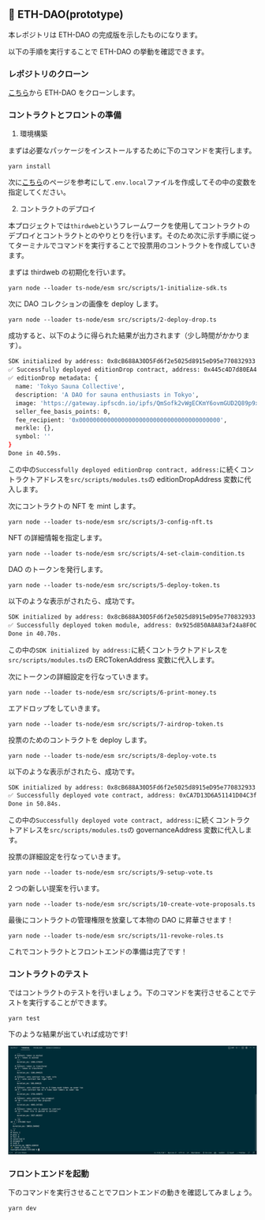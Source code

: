 ## 💬 ETH-DAO(prototype)

本レポジトリは ETH-DAO の完成版を示したものになります。

以下の手順を実行することで ETH-DAO の挙動を確認できます。

### レポジトリのクローン

[こちら](https://github.com/unchain-tech/ETH-DAO.git)から ETH-DAO をクローンします。

### コントラクトとフロントの準備

1. 環境構築

まずは必要なパッケージをインストールするために下のコマンドを実行します。

```
yarn install
```

次に[こちら](https://app.unchain.tech/learn/ETH-DAO/ja/2/1/)のページを参考にして`.env.local`ファイルを作成してその中の変数を指定してください。

2. コントラクトのデプロイ

本プロジェクトでは`thirdweb`というフレームワークを使用してコントラクトのデプロイとコントラクトとのやりとりを行います。そのため次に示す手順に従ってターミナルでコマンドを実行することで投票用のコントラクトを作成していきます。

まずは thirdweb の初期化を行います。

```
yarn node --loader ts-node/esm src/scripts/1-initialize-sdk.ts
```

次に DAO コレクションの画像を deploy します。

```
yarn node --loader ts-node/esm src/scripts/2-deploy-drop.ts
```

成功すると、以下のように得られた結果が出力されます（少し時間がかかります）。

```bash
SDK initialized by address: 0x8cB688A30D5Fd6f2e5025d8915eD95e770832933
✅ Successfully deployed editionDrop contract, address: 0x445c4D7d80EA463f29Ab0411A33dd760F8181546
✅ editionDrop metadata: {
  name: 'Tokyo Sauna Collective',
  description: 'A DAO for sauna enthusiasts in Tokyo',
  image: 'https://gateway.ipfscdn.io/ipfs/QmSofk2vWgECKmY6ovmGUD2Q89p9xx4qtR3kGeYYzcJmc7/0',
  seller_fee_basis_points: 0,
  fee_recipient: '0x0000000000000000000000000000000000000000',
  merkle: {},
  symbol: ''
}
Done in 40.59s.
```

この中の`Successfully deployed editionDrop contract, address:`に続くコントラクトアドレスを`src/scripts/modules.ts`の editionDropAddress 変数に代入します。

次にコントラクトの NFT を mint します。

```
yarn node --loader ts-node/esm src/scripts/3-config-nft.ts
```

NFT の詳細情報を指定します。

```
yarn node --loader ts-node/esm src/scripts/4-set-claim-condition.ts
```

DAO のトークンを発行します。

```
yarn node --loader ts-node/esm src/scripts/5-deploy-token.ts
```

以下のような表示がされたら、成功です。

```bash
SDK initialized by address: 0x8cB688A30D5Fd6f2e5025d8915eD95e770832933
✅ Successfully deployed token module, address: 0x925d850A8A83af24a8F0C6B1E78B20A475a0c71E
Done in 40.70s.
```

この中の`SDK initialized by address:`に続くコントラクトアドレスを`src/scripts/modules.ts`の ERCTokenAddress 変数に代入します。

次にトークンの詳細設定を行なっていきます。

```
yarn node --loader ts-node/esm src/scripts/6-print-money.ts
```

エアドロップをしていきます。

```
yarn node --loader ts-node/esm src/scripts/7-airdrop-token.ts
```

投票のためのコントラクトを deploy します。

```
yarn node --loader ts-node/esm src/scripts/8-deploy-vote.ts
```

以下のような表示がされたら、成功です。

```bash
SDK initialized by address: 0x8cB688A30D5Fd6f2e5025d8915eD95e770832933
✅ Successfully deployed vote contract, address: 0xCA7D13D6A51141D04C3fC05cFE4EBeE9f9ac6Bc2
Done in 50.84s.
```

この中の`Successfully deployed vote contract, address:`に続くコントラクトアドレスを`src/scripts/modules.ts`の governanceAddress 変数に代入します。

投票の詳細設定を行なっていきます。

```
yarn node --loader ts-node/esm src/scripts/9-setup-vote.ts
```

2 つの新しい提案を行います。

```
yarn node --loader ts-node/esm src/scripts/10-create-vote-proposals.ts
```

最後にコントラクトの管理権限を放棄して本物の DAO に昇華させます！

```
yarn node --loader ts-node/esm src/scripts/11-revoke-roles.ts
```

これでコントラクトとフロントエンドの準備は完了です！

### コントラクトのテスト

ではコントラクトのテストを行いましょう。下のコマンドを実行させることでテストを実行することができます。

```
yarn test
```

下のような結果が出ていれば成功です!

![](/public/passed_image.png)

### フロントエンドを起動

下のコマンドを実行させることでフロントエンドの動きを確認してみましょう。

```
yarn dev
```
